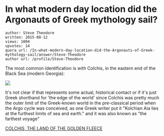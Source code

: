 # In what modern day location did the Argonauts of Greek mythology sail?

	author: Steve Theodore
	written: 2015-08-12
	views: 1004
	upvotes: 14
	quora url: /In-what-modern-day-location-did-the-Argonauts-of-Greek-mythology-sail/answer/Steve-Theodore
	author url: /profile/Steve-Theodore


The most common identification is with Colchis, in the eastern end of the Black Sea (modern Georgia):



![](https://qph.fs.quoracdn.net/main-qimg-3a1df7b2f793f3ee3dc2624c80f5c9a5)


It's not clear if that represents some actual, historical contact or if it's just Greek shorthand for 'the edge of the world' since Colchis was pretty much the outer limit of the Greek-known world in the pre-classical period when the Argo cycle was conceived; as one Greek writer put it "Kolchian Aia lies at the furthest limits of sea and earth." and it was also known as "the farthest voyage" 

 [COLCHIS, THE LAND OF THE GOLDEN FLEECE](http://www.great-adventures.com/destinations/rep_georgia/colchis.html)

